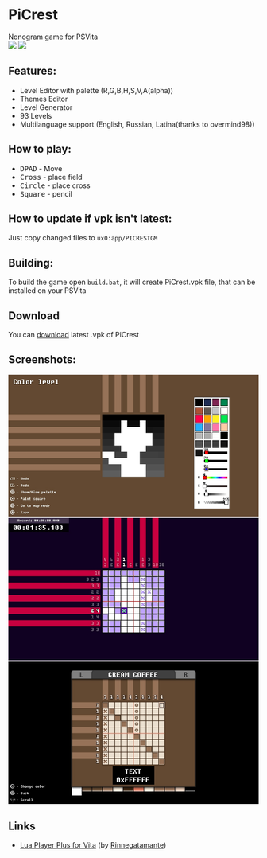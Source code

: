 # PiCrest
Nonogram game for PSVita<br>
<img src="https://img.shields.io/badge/lua-v5.2.4-green.svg">
<img src="https://img.shields.io/badge/release-v1.11-blue.svg">
## Features:
* Level Editor with palette (R,G,B,H,S,V,A(alpha))
* Themes Editor
* Level Generator
* 93 Levels
* Multilanguage support (English, Russian, Latina(thanks to overmind98))
## How to play:
* <kbd>DPAD</kbd> - Move
* <kbd>Cross</kbd> - place field
* <kbd>Circle</kbd> - place cross
* <kbd>Square</kbd> - pencil
## How to update if vpk isn't latest:
Just copy changed files to `ux0:app/PICRESTGM`
## Building:
To build the game open `build.bat`, it will create PiCrest.vpk file, that can be installed on your PSVita
## Download
You can [download](https://github.com/Creckeryop/PiCrest/releases/latest) latest .vpk of PiCrest

## Screenshots:

<img src="screenshots/create.png"><br>
<img src="screenshots/play.png"><br>
<img src="screenshots/customize.png">

## Links
* [Lua Player Plus for Vita](https://github.com/Rinnegatamante/lpp-vita) (by [Rinnegatamante](https://github.com/Rinnegatamante/))
